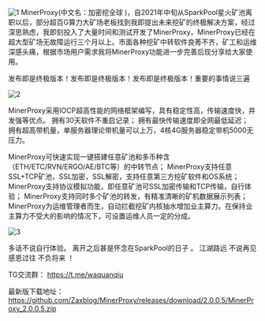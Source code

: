 
![1](https://user-images.githubusercontent.com/92010500/151005400-d743db5b-c3d6-4344-8158-77e1905075e9.png)
MinerProxy(中文名：加密挖全球 )，自2021年中旬从SparkPool星火矿池离职以后，部分超百G算力大矿场老板找到我即提出未来挖矿的终极解决方案，经过深思熟虑，我即刻投入了大量时间和测试开发了MinerProxy，MinerProxy已经在超大型矿场无故障运行三个月以上。市面各种挖矿中转软件良莠不齐，矿工和运维深感头痛，根据市场用户需求我将MinerProxy功能进一步完善后现分享给大家使用。

发布即是终极版本！发布即是终极版本！发布即是终极版本！重要的事情说三遍

![2](https://user-images.githubusercontent.com/92010500/151005409-1b8eb599-f2f4-4bf2-afcd-276d1cad9a48.png)

MinerProxy采用IOCP超高性能的网络框架编写，具有稳定性高，传输速度快，并发强等优点。
拥有30天软件不重启记录；
拥有最快传输速度即全网最低延迟；
拥有超高带机量，单服务器理论带机量可以上万，4核4G服务器稳定带机5000无压力。

MinerProxy可快速实现一键搭建任意矿池和多币种含（ETH/ETC/RVN/ERGO/AE/BTC等）的中转节点；
MinerProxy支持任意SSL+TCP矿池，SSL加密，SSL解密，支持任意第三方挖矿软件和OS系统；
MinerProxy支持协议模拟功能，即任意矿池可SSL加密传输和TCP传输，自行体验；
MinerProxy支持同时多个矿池的转发，有精准清晰的矿机数据展示列表；
MinerProxy为运维管理者而生，自动拦截挖矿内核抽水增加业主算力。在保持业主算力不受大的影响的情况下，可设置运维人员一定的分成。

![3](https://user-images.githubusercontent.com/92010500/151005411-bf001a41-2bfb-4535-b8bc-3a3cc8194d4d.png)

多话不说自行体验。
离开之后甚是怀念在SparkPool的日子  。
江湖路远 不说再见 感恩过往 不负将来  ！

TG交流群：
https://t.me/waquanqiu

最新版下载地址：
https://github.com/Zaxblog/MinerProxy/releases/download/2.0.0.5/MinerProxy_2.0.0.5.zip




